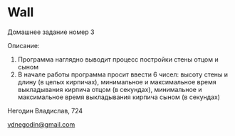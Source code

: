 # Wall
Домашнее задание номер 3

Описание:
  1) Программа наглядно выводит процесс постройки стены отцом и сыном
  2) В начале работы программа просит ввести 6 чисел: высоту стены и длину (в целых кирпичах), минимальное и максимальное время выкладывания кирпича отцом (в секундах), минимальное и максимальное время выкладывания кирпича сыном (в секундах)

Негодин Владислав, 724

vdnegodin@gmail.com

